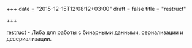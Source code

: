 +++
date = "2015-12-15T12:08:12+03:00"
draft = false
title = "restruct"

+++

<p><a href="https://restruct.io/">restruct</a>&nbsp;- Либа для работы с бинарными данными, сериализации и десериализации.</p>

